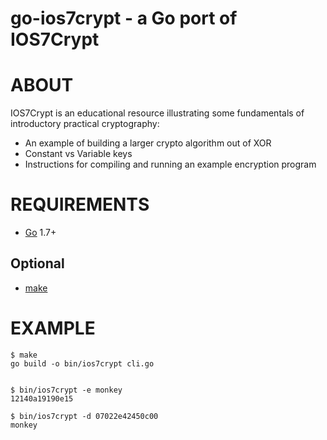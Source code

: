 # go-ios7crypt - a Go port of IOS7Crypt

# ABOUT

IOS7Crypt is an educational resource illustrating some fundamentals of introductory practical cryptography:

* An example of building a larger crypto algorithm out of XOR
* Constant vs Variable keys
* Instructions for compiling and running an example encryption program

# REQUIREMENTS

* [Go](https://golang.org/) 1.7+

## Optional

* [make](https://www.gnu.org/software/make/)

# EXAMPLE

```
$ make
go build -o bin/ios7crypt cli.go


$ bin/ios7crypt -e monkey
12140a19190e15

$ bin/ios7crypt -d 07022e42450c00
monkey
```
